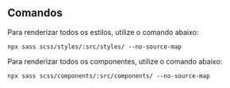 ## Comandos
Para renderizar todos os estilos, utilize o comando abaixo:

```
npx sass scss/styles/:src/styles/ --no-source-map
```

Para renderizar todos os componentes, utilize o comando abaixo:
```
npx sass scss/components/:src/components/ --no-source-map
```